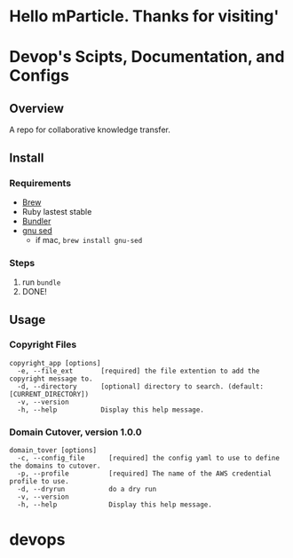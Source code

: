 # Hello mParticle. Thanks for visiting'

# Devop's Scipts, Documentation, and Configs

## Overview

A repo for collaborative knowledge transfer.

## Install

### Requirements

- [Brew](http://brew.sh/)
- Ruby lastest stable
- [Bundler](http://bundler.io/)
- [gnu sed](http://www.gnu.org/software/sed/)
  - if mac, `brew install gnu-sed`

### Steps

1. run `bundle`
1. DONE!

## Usage

### Copyright Files

    copyright_app [options]
      -e, --file_ext       [required] the file extention to add the copyright message to.
      -d, --directory      [optional] directory to search. (default: [CURRENT_DIRECTORY])
      -v, --version
      -h, --help           Display this help message.

### Domain Cutover, version 1.0.0

    domain_tover [options]
      -c, --config_file      [required] the config yaml to use to define the domains to cutover.
      -p, --profile          [required] The name of the AWS credential profile to use.
      -d, --dryrun           do a dry run
      -v, --version
      -h, --help             Display this help message.
# devops
